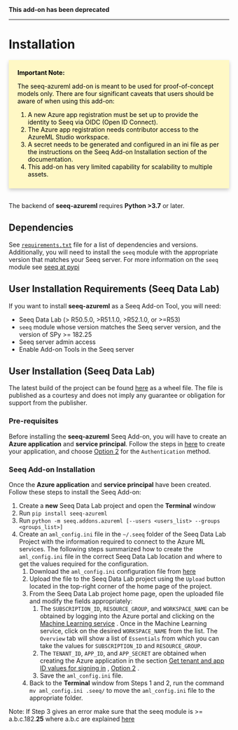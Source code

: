 <div><strong>This add-on has been deprecated</strong></div>
<hr style="width:100%", size="2", color=black>

# Installation

<div style="background-color: #FFF8C5; box-shadow: 0 4px 8px 0 rgba(0,0,0,0.2); padding: 10px">
	<div style="color: black; margin: 10px 10px 10px 10px">
		<b>Important Note:</b>
		<p>
			The seeq-azureml add-on is meant to be used for proof-of-concept models only. There are four significant caveats that users should be aware of when using this add-on:
		</p>
		<ol type="1">
		  <li>A new Azure app registration must be set up to provide the identity to Seeq via OIDC (Open ID Connect).</li>
		  <li>The Azure app registration needs contributor access to the AzureML Studio workspace.</li>
		  <li>A secret needs to be generated and configured in an ini file as per the instructions on the Seeq Add-on Installation section of the documentation.</li>
		  <li>This add-on has very limited capability for scalability to multiple assets.</li>
		</ol>
	</div>
</div>
<br>

The backend of **seeq-azureml** requires **Python >3.7** or later.

## Dependencies

See [`requirements.txt`](https://github.com/seeq12/seeq-azureml/tree/master/requirements.txt) file for a list of
dependencies and versions. Additionally, you will need to install the `seeq` module with the appropriate version that
matches your Seeq server. For more information on the `seeq` module see [seeq at pypi](https://pypi.org/project/seeq/)

## User Installation Requirements (Seeq Data Lab)

If you want to install **seeq-azureml** as a Seeq Add-on Tool, you will need:

- Seeq Data Lab (> R50.5.0, >R51.1.0, >R52.1.0, or >=R53)
- `seeq` module whose version matches the Seeq server version, and the version of SPy >= 182.25
- Seeq server admin access
- Enable Add-on Tools in the Seeq server

## User Installation (Seeq Data Lab)

The latest build of the project can be found [here](https://pypi.org/project/seeq-azureml/)
as a wheel file. The file is published as a courtesy and does not imply any guarantee or obligation for support from the
publisher.

### Pre-requisites

Before installing the **seeq-azureml** Seeq Add-on, you will have to create an **Azure application** and **service
principal**. Follow the steps
in [here](https://docs.microsoft.com/en-us/azure/active-directory/develop/howto-create-service-principal-portal) to
create your application, and
choose [Option 2](https://docs.microsoft.com/en-us/azure/active-directory/develop/howto-create-service-principal-portal#option-2-create-a-new-application-secret)
for the `Authentication` method.

### Seeq Add-on Installation

Once the **Azure application** and **service principal** have been created. Follow these steps to install the Seeq
Add-on:

1. Create a **new** Seeq Data Lab project and open the **Terminal** window
2. Run `pip install seeq-azureml`
3. Run `python -m seeq.addons.azureml [--users <users_list> --groups <groups_list>]`
4. Create an `aml_config.ini` file in the `~/.seeq` folder of the Seeq Data Lab Project with the information required to
   connect to the Azure ML services. The following steps summarized how to create the `aml_config.ini` file in the
   correct Seeq Data Lab location and where to get the values required for the configuration.
    1. Download the `aml_config.ini` configuration file from [here](https://github.com/seeq12/seeq-azureml/tree/master/aml_config.ini)
    2. Upload the file to the Seeq Data Lab project using the `Upload` button located in the top-right corner of the
       home page of the project.
    3. From the Seeq Data Lab project home page, open the uploaded file and modify the fields appropriately:
        1. The `SUBSCRIPTION_ID`, `RESOURCE_GROUP`, and `WORKSPACE_NAME` can be obtained by logging into the Azure
           portal and clicking on the [Machine Learning service](https://portal.azure.com/#blade/HubsExtension/BrowseResource/resourceType/Microsoft.MachineLearningServices%2Fworkspaces)
           . Once in the Machine Learning service, click on the desired `WORKSPACE_NAME` from the list. The `Overview`
           tab will show a list of `Essentials` from which you can take the values for `SUBSCRIPTION_ID`
           and `RESOURCE_GROUP`.
        2. The `TENANT_ID`, `APP_ID`, and `APP_SECRET` are obtained when creating the Azure application in the section [Get tenant and app ID values for signing in](https://docs.microsoft.com/en-us/azure/active-directory/develop/howto-create-service-principal-portal#get-tenant-and-app-id-values-for-signing-in)
           , [Option 2](https://docs.microsoft.com/en-us/azure/active-directory/develop/howto-create-service-principal-portal#option-2-create-a-new-application-secret)
           .
        3. Save the `aml_config.ini` file.
    4. Back to the **Terminal** window from Steps 1 and 2, run the command `mv aml_config.ini .seeq/` to move the `aml_config.ini` file to the appropriate folder.

Note: If Step 3 gives an error make sure that the seeq module is >= a.b.c.182.**25** where a.b.c are explained
[here](https://pypi.org/project/seeq/#description)

